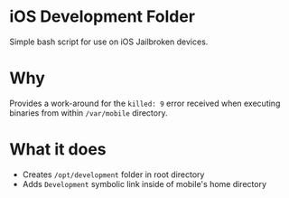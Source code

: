 # iOS Development Folder

Simple bash script for use on iOS Jailbroken devices.

# Why
Provides a work-around for the `killed: 9` error received when
executing binaries from within `/var/mobile` directory.

# What it does
- Creates `/opt/development` folder in root directory
- Adds `Development` symbolic link inside of mobile's home directory
